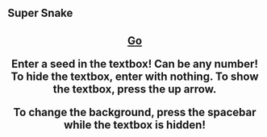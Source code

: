 ## Super Snake

<center>
<h2>
<a href="https://jroo3121.github.io/reps/penshapes.html">Go</a>
<p>

  
  
Enter a seed in the textbox! Can be any number! To hide the textbox, enter with nothing. To show the textbox, press the up arrow.
<p>
To change the background, press the spacebar while the textbox is hidden!
